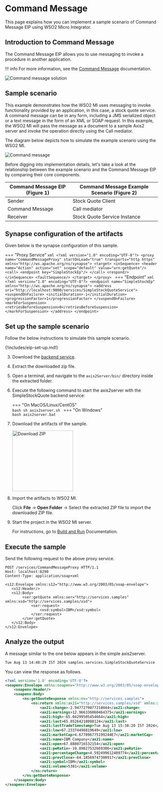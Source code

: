 # Command Message

This page explains how you can implement a sample scenario of Command Message EIP using WSO2 Micro Integrator.

## Introduction to Command Message

The Command Message EIP allows you to use messaging to invoke a procedure in another application. 

!!! info
    For more information, see the [Command Message](http://www.eaipatterns.com/CommandMessage.html) documentation.

![Command message solution]({{base_path}}/assets/img/learn/enterprise-integration-patterns/message-construction/command-message-solution.gif)

## Sample scenario

This example demonstrates how the WSO2 MI uses messaging to invoke functionality provided by an application, in this case, a stock quote service. A command message can be in any form, including a JMS serialized object or a text message in the form of an XML or SOAP request. In this example, the WSO2 MI will pass the message as a document to a sample Axis2 server and invoke the operation directly using the Call mediator.

The diagram below depicts how to simulate the example scenario using the WSO2 MI.

![Command message]({{base_path}}/assets/img/learn/enterprise-integration-patterns/message-construction/command-message.png)

Before digging into implementation details, let's take a look at the relationship between the example scenario and the Command Message EIP by comparing their core components.

| Command Message EIP (Figure 1)  | Command Message Example Scenario (Figure 2) |
|---------------------------------|---------------------------------------------|
| Sender                          | Stock Quote Client                          |
| Command Message                 | Call mediator                               |
| Receiver                        | Stock Quote Service Instance                |

## Synapse configuration of the artifacts

Given below is the synapse configuration of this sample.

=== "Proxy Service"
    ```xml
    <?xml version="1.0" encoding="UTF-8"?>
    <proxy name="CommandMessageProxy" startOnLoad="true" transports="http https" xmlns="http://ws.apache.org/ns/synapse">
        <target>
            <inSequence>
                <header name="Action" action="set" scope="default" value="urn:getQuote"/>
                <call>
                    <endpoint key="SimpleStockEp"/>
                </call>
                <respond/>
            </inSequence>
            <faultSequence/>
        </target>
    </proxy>
    ```
=== "Endpoint"
    ```xml
    <?xml version="1.0" encoding="UTF-8"?>
    <endpoint name="SimpleStockEp" xmlns="http://ws.apache.org/ns/synapse">
        <address uri="http://localhost:9000/services/SimpleStockQuoteService">
            <suspendOnFailure>
                <initialDuration>-1</initialDuration>
                <progressionFactor>1</progressionFactor>
            </suspendOnFailure>
            <markForSuspension>
                <retriesBeforeSuspension>0</retriesBeforeSuspension>
            </markForSuspension>
        </address>
    </endpoint>
    ```

## Set up the sample scenario

Follow the below instructions to simulate this sample scenario.

{!includes/eip-set-up.md!}

3. Download the [backend service](https://github.com/wso2-docs/WSO2_EI/blob/master/Back-End-Service/axis2Server.zip).

4. Extract the downloaded zip file.

5. Open a terminal, and navigate to the `axis2Server/bin/` directory inside the extracted folder.

6. Execute the following command to start the axis2server with the SimpleStockQuote backend service:

    === "On MacOS/Linux/CentOS"   
          ```bash
          sh axis2server.sh
          ```
    === "On Windows"                
          ```bash
          axis2server.bat
          ``` 

7. Download the artifacts of the sample.

    <a href="{{base_path}}/assets/attachments/learn/enterprise-integration-patterns/CommandMessage.zip">
        <img src="{{base_path}}/assets/img/integrate/connectors/download-zip.png" width="200" alt="Download ZIP">
    </a>

8. Import the artifacts to WSO2 MI.

    Click **File** -> **Open Folder** -> Select the extracted ZIP file to import the downloaded ZIP file.

9. Start the project in the WSO2 MI server.

    For instructions, go to [Build and Run]({{base_path}}/develop/deploy-artifacts/#build-and-run) Documentation.

## Execute the sample

Send the following request to the above proxy service.

```
POST /services/CommandMessageProxy HTTP/1.1
Host: localhost:8290
Content-Type: application/soap+xml

<s12:Envelope xmlns:s12="http://www.w3.org/2003/05/soap-envelope">
   <s12:Header/>
   <s12:Body>
        <ser:getQuote xmlns:ser="http://services.samples" xmlns:xsd="http://services.samples/xsd">
            <ser:request>
                <xsd:symbol>IBM</xsd:symbol>
            </ser:request>
        </ser:getQuote>
   </s12:Body>
</s12:Envelope>
```

## Analyze the output

A message similar to the one below appears in the simple axis2server.

```bash
Tue Aug 13 14:48:29 IST 2024 samples.services.SimpleStockQuoteService :: Generating quote for : IBM
```

You can view the response as follows.

```xml
<?xml version='1.0' encoding='UTF-8'?>
<soapenv:Envelope xmlns:soapenv="http://www.w3.org/2003/05/soap-envelope">
    <soapenv:Header/>
    <soapenv:Body>
        <ns:getQuoteResponse xmlns:ns="http://services.samples">
            <ns:return xmlns:ax21="http://services.samples/xsd" xmlns:xsi="http://www.w3.org/2001/XMLSchema-instance" xsi:type="ax21:GetQuoteResponse">
                <ax21:change>-2.9477279077218044</ax21:change>
                <ax21:earnings>12.966336060464375</ax21:earnings>
                <ax21:high>-65.04299505454664</ax21:high>
                <ax21:last>65.05264218088124</ax21:last>
                <ax21:lastTradeTimestamp>Tue Aug 13 15:38:20 IST 2024</ax21:lastTradeTimestamp>
                <ax21:low>67.23374498819649</ax21:low>
                <ax21:marketCap>4.677896775199244E7</ax21:marketCap>
                <ax21:name>IBM Company</ax21:name>
                <ax21:open>67.8880716532154</ax21:open>
                <ax21:peRatio>-19.89827532669306</ax21:peRatio>
                <ax21:percentageChange>4.592499612489774</ax21:percentageChange>
                <ax21:prevClose>-64.18569747300917</ax21:prevClose>
                <ax21:symbol>IBM</ax21:symbol>
                <ax21:volume>5381</ax21:volume>
            </ns:return>
        </ns:getQuoteResponse>
    </soapenv:Body>
</soapenv:Envelope>
```
